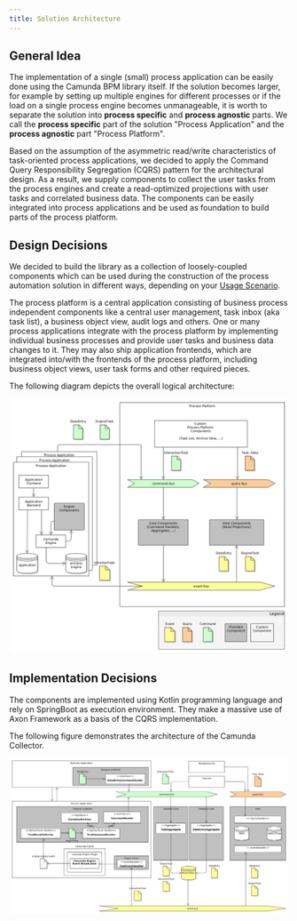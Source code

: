 ```yaml
---
title: Solution Architecture
---
```


## General Idea

The implementation of a single (small) process application can be easily done using the Camunda BPM library itself. If the
solution becomes larger, for example by setting up multiple engines for different processes or if the load on a single process engine becomes unmanageable, it is worth to separate the solution into __process specific__ and __process agnostic__ parts. We call the __process specific__ part of the solution "Process Application" and the __process agnostic__ part "Process Platform".

Based on the assumption of the asymmetric read/write characteristics of task-oriented process applications, we decided
to apply the Command Query Responsibility Segregation (CQRS) pattern for the architectural design. As a result, we supply
components to collect the user tasks from the process engines and create a read-optimized projections with user tasks
and correlated business data. The components can be easily integrated into process applications and be used as foundation
to build parts of the process platform.

## Design Decisions

We decided to build the library as a collection of loosely-coupled components which can be used during the construction
of the process automation solution in different ways, depending on your [Usage Scenario](../examples/scenarios).

The process platform is a central application consisting of business process independent components like a central user management,
task inbox (aka task list), a business object view, audit logs and others. One or many process applications
integrate with the process platform by implementing individual business processes and provide user tasks and business data changes to it.
They may also ship application frontends, which are integrated into/with the frontends of the process platform, including business
object views, user task forms and other required pieces.

The following diagram depicts the overall logical architecture:

![Process Platform Architecture](../img/process-platform-architecture.png)


## Implementation Decisions

The components are implemented using Kotlin programming language and rely on SpringBoot as execution environment.
They make a massive use of Axon Framework as a basis of the CQRS implementation.

The following figure demonstrates the architecture of the Camunda Collector.

![Collector Architecture](../img/architecture-collector.png)
